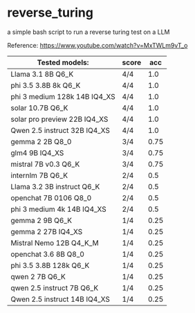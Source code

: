 # reverse_turing
a simple bash script to run a reverse turing test on a LLM

Reference: https://www.youtube.com/watch?v=MxTWLm9vT_o

Tested models:        |  score  | acc
----------------------|----------|------
Llama 3.1 8B Q6_K   | 4/4 | 1.0
phi 3.5 3.8B 8k Q6_K | 4/4 | 1.0
phi 3 medium 128k 14B IQ4_XS  | 4/4 | 1.0
solar 10.7B Q6_K    | 4/4 | 1.0
solar pro preview 22B IQ4_XS | 4/4 | 1.0
Qwen 2.5 instruct 32B IQ4_XS | 4/4  | 1.0
gemma 2 2B Q8_0       | 3/4 | 0.75
glm4 9B IQ4_XS        | 3/4 | 0.75
mistral 7B v0.3 Q6_K  |  3/4  | 0.75
internlm 7B Q6_K    |  2/4  | 0.5
Llama 3.2 3B instruct Q6_K | 2/4 | 0.5
openchat 7B 0106 Q8_0 | 2/4 | 0.5
phi 3 medium 4k 14B IQ4_XS  | 2/4 | 0.5
gemma 2 9B Q6_K     | 1/4 | 0.25
gemma 2 27B IQ4_XS    | 1/4 | 0.25
Mistral Nemo 12B Q4_K_M | 1/4 | 0.25
openchat 3.6 8B Q8_0  | 1/4 | 0.25
phi 3.5 3.8B 128k Q6_K | 1/4 | 0.25
qwen 2 7B Q6_K               | 1/4 | 0.25
qwen 2.5 instruct 7B Q6_K | 1/4 | 0.25
Qwen 2.5 instruct 14B IQ4_XS | 1/4 | 0.25
